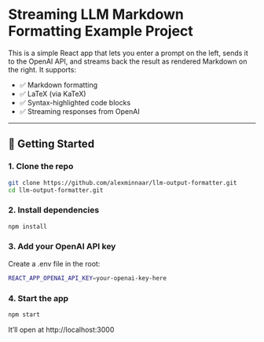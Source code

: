 # Streaming LLM Markdown Formatting Example Project

This is a simple React app that lets you enter a prompt on the left, sends it to the OpenAI API, and streams back the result as rendered Markdown on the right. It supports:

- ✅ Markdown formatting
- ✅ LaTeX (via KaTeX)
- ✅ Syntax-highlighted code blocks
- ✅ Streaming responses from OpenAI

---

## 🚀 Getting Started

### 1. Clone the repo

```bash
git clone https://github.com/alexminnaar/llm-output-formatter.git
cd llm-output-formatter.git
```

### 2. Install dependencies

```bash
npm install
```

### 3. Add your OpenAI API key

Create a .env file in the root:

```bash
REACT_APP_OPENAI_API_KEY=your-openai-key-here
```

### 4. Start the app

```bash
npm start
```

It’ll open at http://localhost:3000